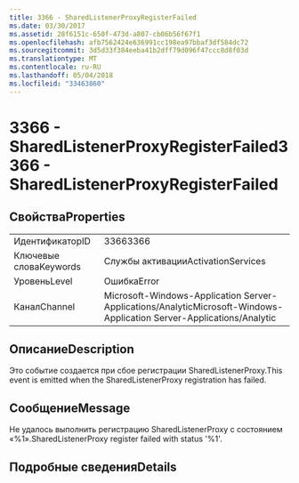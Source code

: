 ```yaml
---
title: 3366 - SharedListenerProxyRegisterFailed
ms.date: 03/30/2017
ms.assetid: 28f6151c-650f-473d-a807-cb06b56f67f1
ms.openlocfilehash: afb7562424e636991cc198ea97bbaf3df584dc72
ms.sourcegitcommit: 3d5d33f384eeba41b2dff79d096f47ccc8d8f03d
ms.translationtype: MT
ms.contentlocale: ru-RU
ms.lasthandoff: 05/04/2018
ms.locfileid: "33463860"
---
```

# <a name="3366---sharedlistenerproxyregisterfailed"></a><span data-ttu-id="bbf66-102">3366 - SharedListenerProxyRegisterFailed</span><span class="sxs-lookup"><span data-stu-id="bbf66-102">3366 - SharedListenerProxyRegisterFailed</span></span>
## <a name="properties"></a><span data-ttu-id="bbf66-103">Свойства</span><span class="sxs-lookup"><span data-stu-id="bbf66-103">Properties</span></span>  
  
|||  
|-|-|  
|<span data-ttu-id="bbf66-104">Идентификатор</span><span class="sxs-lookup"><span data-stu-id="bbf66-104">ID</span></span>|<span data-ttu-id="bbf66-105">3366</span><span class="sxs-lookup"><span data-stu-id="bbf66-105">3366</span></span>|  
|<span data-ttu-id="bbf66-106">Ключевые слова</span><span class="sxs-lookup"><span data-stu-id="bbf66-106">Keywords</span></span>|<span data-ttu-id="bbf66-107">Службы активации</span><span class="sxs-lookup"><span data-stu-id="bbf66-107">ActivationServices</span></span>|  
|<span data-ttu-id="bbf66-108">Уровень</span><span class="sxs-lookup"><span data-stu-id="bbf66-108">Level</span></span>|<span data-ttu-id="bbf66-109">Ошибка</span><span class="sxs-lookup"><span data-stu-id="bbf66-109">Error</span></span>|  
|<span data-ttu-id="bbf66-110">Канал</span><span class="sxs-lookup"><span data-stu-id="bbf66-110">Channel</span></span>|<span data-ttu-id="bbf66-111">Microsoft-Windows-Application Server-Applications/Analytic</span><span class="sxs-lookup"><span data-stu-id="bbf66-111">Microsoft-Windows-Application Server-Applications/Analytic</span></span>|  
  
## <a name="description"></a><span data-ttu-id="bbf66-112">Описание</span><span class="sxs-lookup"><span data-stu-id="bbf66-112">Description</span></span>  
 <span data-ttu-id="bbf66-113">Это событие создается при сбое регистрации SharedListenerProxy.</span><span class="sxs-lookup"><span data-stu-id="bbf66-113">This event is emitted when the SharedListenerProxy registration has failed.</span></span>  
  
## <a name="message"></a><span data-ttu-id="bbf66-114">Сообщение</span><span class="sxs-lookup"><span data-stu-id="bbf66-114">Message</span></span>  
 <span data-ttu-id="bbf66-115">Не удалось выполнить регистрацию SharedListenerProxy с состоянием «%1».</span><span class="sxs-lookup"><span data-stu-id="bbf66-115">SharedListenerProxy register failed with status '%1'.</span></span>  
  
## <a name="details"></a><span data-ttu-id="bbf66-116">Подробные сведения</span><span class="sxs-lookup"><span data-stu-id="bbf66-116">Details</span></span>
